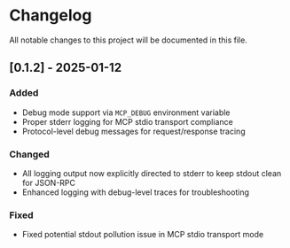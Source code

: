 # Changelog

All notable changes to this project will be documented in this file.

## [0.1.2] - 2025-01-12

### Added
- Debug mode support via `MCP_DEBUG` environment variable
- Proper stderr logging for MCP stdio transport compliance
- Protocol-level debug messages for request/response tracing

### Changed
- All logging output now explicitly directed to stderr to keep stdout clean for JSON-RPC
- Enhanced logging with debug-level traces for troubleshooting

### Fixed
- Fixed potential stdout pollution issue in MCP stdio transport mode